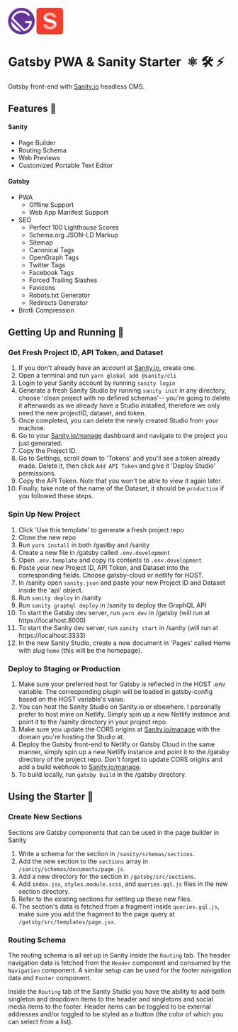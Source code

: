 <img alt="Gatsby" src="./gatsby/src/images/gatsby.svg" width="60" />&nbsp;<img alt="Sanity" src="./gatsby/src/images/sanity.svg" width="60" />

# Gatsby PWA & Sanity Starter &nbsp;⚛️&nbsp;🛠&nbsp;⚡️
Gatsby front-end with [Sanity.io](https://sanity.io/) headless CMS.

## Features 🌟
#### Sanity
  - Page Builder
  - Routing Schema
  - Web Previews
  - Customized Portable Text Editor
  
#### Gatsby
  - PWA
    - Offline Support
    - Web App Manifest Support
  - SEO
    - Perfect 100 Lighthouse Scores
    - Schema.org JSON-LD Markup
    - Sitemap
    - Canonical Tags
    - OpenGraph Tags
    - Twitter Tags
    - Facebook Tags
    - Forced Trailing Slashes
    - Favicons
    - Robots.txt Generator
    - Redirects Generator
  - Brotli Compression
  
  ## Getting Up and Running 🌟
  
  ### Get Fresh Project ID, API Token, and Dataset
  1. If you don't already have an account at [Sanity.io](https://sanity.io/), create one.
  2. Open a terminal and run `yarn global add @sanity/cli`
  3. Login to your Sanity account by running `sanity login`
  4. Generate a fresh Sanity Studio by running `sanity init` in any directory, choose 'clean project with no defined schemas'-- you're going to delete it afterwards as we already have a Studio installed, therefore we only need the new projectID, dataset, and token.
  5. Once completed, you can delete the newly created Studio from your machine.
  6. Go to your [Sanity.io/manage](https://sanity.io/manage/) dashboard and navigate to the project you just generated.
  7. Copy the Project ID.
  8. Go to Settings, scroll down to 'Tokens' and you'll see a token already made. Delete it, then click `Add API Token` and give it 'Deploy Studio' permissions.
  9. Copy the API Token. Note that you won't be able to view it again later.
  10. Finally, take note of the name of the Dataset, it should be `production` if you followed these steps.
  
  ### Spin Up New Project
  1. Click 'Use this template' to generate a fresh project repo
  2. Clone the new repo
  3. Run `yarn install` in both /gastby and /sanity
  4. Create a new file in /gatsby called `.env.development`
  5. Open `.env.template` and copy its contents to `.env.development`
  6. Paste your new Project ID, API Token, and Dataset into the corresponding fields. Choose gatsby-cloud or netlify for HOST.
  7. In /sanity open `sanity.json` and paste your new Project ID and Dataset inside the 'api' object.
  8. Run `sanity deploy` in /sanity
  9. Run `sanity graphql deploy` in /sanity to deploy the GraphQL API
  10. To start the Gatsby dev server, run `yarn dev` in /gatsby (will run at https://localhost:8000)
  11. To start the Sanity dev server, run `sanity start` in /sanity (will run at https://localhost:3333)
  12. In the new Sanity Studio, create a new document in 'Pages' called Home with slug `home` (this will be the homepage).
  
  ### Deploy to Staging or Production
  1. Make sure your preferred host for Gatsby is reflected in the HOST .env variable. The corresponding plugin will be loaded in gatsby-config based on the HOST variable's value.
  2. You can host the Sanity Studio on Sanity.io or elsewhere. I personally prefer to host mine on Netlify. Simply spin up a new Netlify instance and point it to the /sanity directory in your project repo.
  3. Make sure you update the CORS origins at [Sanity.io/manage](https://sanity.io/manage/) with the domain you're hosting the Studio at.
  4. Deploy the Gatsby front-end to Netlify or Gatsby Cloud in the same manner, simply spin up a new Netlify instance and point it to the /gatsby directory of the project repo. Don't forget to update CORS origins and add a build webhook to [Sanity.io/manage](https://sanity.io/manage/).
  5. To build locally, run `gatsby build` in the /gatsby directory.
  
  ## Using the Starter 🌟
  
  ### Create New Sections
  Sections are Gatsby components that can be used in the page builder in Sanity
  1. Write a schema for the section in `/sanity/schemas/sections`.
  2. Add the new section to the `sections` array in `/sanity/schemas/documents/page.js`.
  3. Add a new directory for the section in `/gatsby/src/sections`.
  4. Add `index.jsx`, `styles.module.scss`, and `queries.gql.js` files in the new section directory.
  5. Refer to the existing sections for setting up these new files.
  6. The section's data is fetched from a fragment inside `queries.gql.js`, make sure you add the fragment to the page query at `/gatsby/src/templates/page.jsx`.
  
  ### Routing Schema
  The routing schema is all set up in Sanity inside the `Routing` tab. The header navigation data is fetched from the `Header` component and consumed by the `Navigation` component. A similar setup can be used for the footer navigation data and `Footer` component.
  
  Inside the `Routing` tab of the Sanity Studio you have the ability to add both singleton and dropdown items to the header and singletons and social media items to the footer. Header items can be toggled to be external addresses and/or toggled to be styled as a button (the color of which you can select from a list).
 
